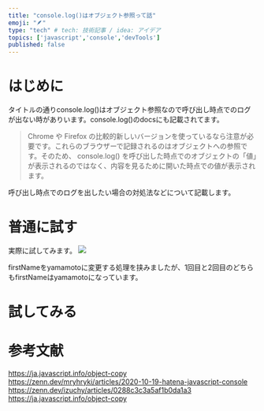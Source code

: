 ```yaml
---
title: "console.log()はオブジェクト参照って話"
emoji: "🪶"
type: "tech" # tech: 技術記事 / idea: アイデア
topics: ['javascript','console','devTools']
published: false
---
```


# はじめに

タイトルの通りconsole.log()はオブジェクト参照なので呼び出し時点でのログが出ない時がありいます。console.log()のdocsにも記載されてます。    

> Chrome や Firefox の比較的新しいバージョンを使っているなら注意が必要です。これらのブラウザーで記録されるのはオブジェクトへの参照です。そのため、 console.log() を呼び出した時点でのオブジェクトの「値」が表示されるのではなく、内容を見るために開いた時点での値が表示されます。

呼び出し時点でのログを出したい場合の対処法などについて記載します。  

# 普通に試す
実際に試してみます。
![](https://storage.googleapis.com/zenn-user-upload/fa31956f0b0f-20221103.png)  

firstNameをyamamotoに変更する処理を挟みましたが、1回目と2回目のどちらもfirstNameはyamamotoになっています。  



# 試してみる



# 参考文献
https://ja.javascript.info/object-copy
https://zenn.dev/mryhryki/articles/2020-10-19-hatena-javascript-console
https://zenn.dev/izuchy/articles/0288c3c3a5af1b0da1a3
https://ja.javascript.info/object-copy
